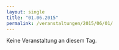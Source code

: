 ```yaml
---
layout: single
title: "01.06.2015"
permalink: /veranstaltungen/2015/06/01/
---
```


Keine Veranstaltung an diesem Tag.
